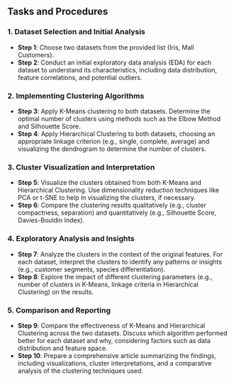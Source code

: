 
## Tasks and Procedures

### 1. Dataset Selection and Initial Analysis

- **Step 1**: Choose two datasets from the provided list (Iris, Mall Customers).
- **Step 2**: Conduct an initial exploratory data analysis (EDA) for each dataset to understand its characteristics, including data distribution, feature correlations, and potential outliers.

### 2. Implementing Clustering Algorithms

- **Step 3**: Apply K-Means clustering to both datasets. Determine the optimal number of clusters using methods such as the Elbow Method and Silhouette Score.
- **Step 4**: Apply Hierarchical Clustering to both datasets, choosing an appropriate linkage criterion (e.g., single, complete, average) and visualizing the dendrogram to determine the number of clusters.

### 3. Cluster Visualization and Interpretation

- **Step 5**: Visualize the clusters obtained from both K-Means and Hierarchical Clustering. Use dimensionality reduction techniques like PCA or t-SNE to help in visualizing the clusters, if necessary.
- **Step 6**: Compare the clustering results qualitatively (e.g., cluster compactness, separation) and quantitatively (e.g., Silhouette Score, Davies-Bouldin Index).

### 4. Exploratory Analysis and Insights

- **Step 7**: Analyze the clusters in the context of the original features. For each dataset, interpret the clusters to identify any patterns or insights (e.g., customer segments, species differentiation).
- **Step 8**: Explore the impact of different clustering parameters (e.g., number of clusters in K-Means, linkage criteria in Hierarchical Clustering) on the results.

### 5. Comparison and Reporting

- **Step 9**: Compare the effectiveness of K-Means and Hierarchical Clustering across the two datasets. Discuss which algorithm performed better for each dataset and why, considering factors such as data distribution and feature space.
- **Step 10**: Prepare a comprehensive article summarizing the findings, including visualizations, cluster interpretations, and a comparative analysis of the clustering techniques used.

